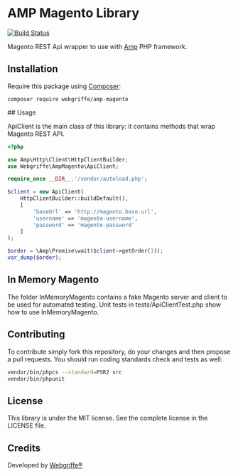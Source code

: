 # AMP Magento Library

[![Build Status](https://travis-ci.org/webgriffe/amp-magento.svg?branch=master)](https://travis-ci.org/webgriffe/amp-magento)

Magento REST Api wrapper to use with [Amp](https://amphp.org/) PHP framework.

## Installation

Require this package using [Composer](https://getcomposer.org/):

    composer require webgriffe/amp-magento
     
## Usage

ApiClient is the main class of this library: it contains methods that wrap Magento REST API.

```php
<?php

use Amp\Http\Client\HttpClientBuilder;
use Webgriffe\AmpMagento\ApiClient;

require_once __DIR__.'/vendor/autoload.php';

$client = new ApiClient(
    HttpClientBuilder::buildDefault(),
    [
        'baseUrl' => 'http://magento.base.url',
        'username' => 'magento-username',
        'password' => 'magento-password'
    ]
);

$order = \Amp\Promise\wait($client->getOrder(1));
var_dump($order);

```

## In Memory Magento

The folder InMemoryMagento contains a fake Magento server and client to be used for automated testing.
Unit tests in tests/ApiClientTest.php show how to use InMemoryMagento.

Contributing
------------

To contribute simply fork this repository, do your changes and then propose a pull requests.
You should run coding standards check and tests as well:

```bash
vendor/bin/phpcs --standard=PSR2 src
vendor/bin/phpunit
```

License
-------
This library is under the MIT license. See the complete license in the LICENSE file.

Credits
-------
Developed by [Webgriffe®](http://www.webgriffe.com/)
